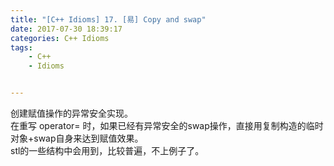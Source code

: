 ```yaml
---
title: "[C++ Idioms] 17. [易] Copy and swap"
date: 2017-07-30 18:39:17
categories: C++ Idioms
tags:
    - C++
    - Idioms


---
```

创建赋值操作的异常安全实现。<!--more-->  
在重写 operator= 时，如果已经有异常安全的swap操作，直接用复制构造的临时对象+swap自身来达到赋值效果。  
stl的一些结构中会用到，比较普遍，不上例子了。  